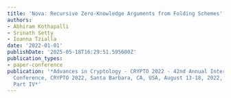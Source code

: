 ```yaml
---
title: 'Nova: Recursive Zero-Knowledge Arguments from Folding Schemes'
authors:
- Abhiram Kothapalli
- Srinath Setty
- Ioanna Tzialla
date: '2022-01-01'
publishDate: '2025-05-18T16:29:51.595600Z'
publication_types:
- paper-conference
publication: '*Advances in Cryptology - CRYPTO 2022 - 42nd Annual International Cryptology
  Conference, CRYPTO 2022, Santa Barbara, CA, USA, August 13-18, 2022, Proceedings,
  Part IV*'
---
```

